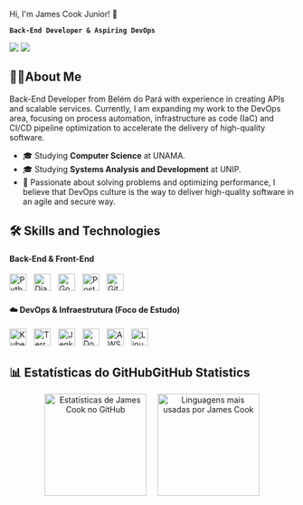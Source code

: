 Hi, I'm James Cook Junior! 👋

**`Back-End Developer & Aspiring DevOps`**

<p align="left">
  <a href="https://www.linkedin.com/in/devcook/" target="_blank"><img src="https://img.shields.io/badge/LinkedIn-0077B5?style=for-the-badge&logo=linkedin&logoColor=white" /></a>
  <a href="mailto:devjamesjunior@email.com" target="_blank"><img src="https://img.shields.io/badge/Email-D14836?style=for-the-badge&logo=gmail&logoColor=white" /></a>
</p>

## 👨‍💻About Me

Back-End Developer from Belém do Pará with experience in creating APIs and scalable services. Currently, I am expanding my work to the DevOps area, focusing on process automation, infrastructure as code (IaC) and CI/CD pipeline optimization to accelerate the delivery of high-quality software.

* 🎓 Studying **Computer Science** at UNAMA.
* 🎓 Studying **Systems Analysis and Development** at UNIP.
* 🚀 Passionate about solving problems and optimizing performance, I believe that DevOps culture is the way to deliver high-quality software in an agile and secure way.

## 🛠️ Skills and Technologies

<h4> Back-End & Front-End</h4>
<p align="left">
  <a href="https://www.python.org" target="_blank" title="Python">
    <img align="left" alt="Python" width="30px" style="padding-right: 10px;" src="https://cdn.jsdelivr.net/gh/devicons/devicon@latest/icons/python/python-original.svg" />
  </a>
  <a href="https://www.djangoproject.com/" target="_blank" title="Django">
    <img align="left" alt="Django" width="30px" style="padding-right: 10px;" src="https://cdn.jsdelivr.net/gh/devicons/devicon@latest/icons/django/django-plain.svg" />
  </a>
  <a href="https://go.dev/" target="_blank" title="Go">
    <img align="left" alt="Go" width="30px" style="padding-right: 10px;" src="https://cdn.jsdelivr.net/gh/devicons/devicon@latest/icons/go/go-original-wordmark.svg" />
  </a>
  <a href="https://www.postgresql.org" target="_blank" title="PostgreSQL (SQL)">
    <img align="left" alt="PostgreSQL (SQL)" width="30px" style="padding-right: 10px;" src="https://cdn.jsdelivr.net/gh/devicons/devicon@latest/icons/postgresql/postgresql-original.svg" />
  </a>
  <a href="https://git-scm.com/" target="_blank" title="Git">
    <img align="left" alt="Git" width="30px" style="padding-right: 10px;" src="https://cdn.jsdelivr.net/gh/devicons/devicon@latest/icons/git/git-original.svg" />
  </a>
</p>
<br/><br/>

<h4>☁️ DevOps & Infraestrutura (Foco de Estudo)</h4>
<p align="left">
  <a href="https://kubernetes.io" target="_blank" title="Kubernetes">
    <img align="left" alt="Kubernetes" width="30px" style="padding-right: 10px;" src="https://cdn.jsdelivr.net/gh/devicons/devicon@latest/icons/kubernetes/kubernetes-plain.svg" />
  </a>
  <a href="https://www.terraform.io" target="_blank" title="Terraform">
    <img align="left" alt="Terraform" width="30px" style="padding-right: 10px;" src="https://cdn.jsdelivr.net/gh/devicons/devicon@latest/icons/terraform/terraform-original.svg" />
  </a>
  <a href="https://www.jenkins.io" target="_blank" title="Jenkins">
    <img align="left" alt="Jenkins" width="30px" style="padding-right: 10px;" src="https://cdn.jsdelivr.net/gh/devicons/devicon@latest/icons/jenkins/jenkins-original.svg" />
  </a>
  <a href="https://www.docker.com/" target="_blank" title="Docker">
    <img align="left" alt="Docker" width="30px" style="padding-right: 10px;" src="https://cdn.jsdelivr.net/gh/devicons/devicon@latest/icons/docker/docker-original.svg" />
  </a>
  <a href="https://aws.amazon.com" target="_blank" title="Amazon Web Services">
    <img align="left" alt="AWS" width="30px" style="padding-right: 10px;" src="https://cdn.jsdelivr.net/gh/devicons/devicon@latest/icons/amazonwebservices/amazonwebservices-original-wordmark.svg" />
  </a>
  <a href="https://www.linux.org/" target="_blank" title="Linux">
    <img align="left" alt="Linux" width="30px" style="padding-right: 10px;" src="https://cdn.jsdelivr.net/gh/devicons/devicon@latest/icons/linux/linux-original.svg" />
  </a>
</p>
<br/><br/>


## 📊 Estatísticas do GitHubGitHub Statistics

<p align="center">
  <img height="180em" src="https://github-readme-stats.vercel.app/api?username=JamesCookDev&show_icons=true&theme=tokyonight&include_all_commits=true&locale=pt-br" alt="Estatísticas de James Cook no GitHub" />
  &nbsp;&nbsp;&nbsp;
  <img height="180em" src="https://github-readme-stats.vercel.app/api/top-langs/?username=JamesCookDev&layout=compact&langs_count=7&theme=tokyonight&locale=pt-br" alt="Linguagens mais usadas por James Cook" />
</p>
